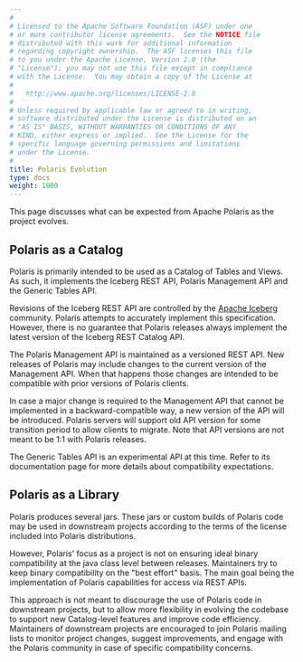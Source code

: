 ```yaml
---
#
# Licensed to the Apache Software Foundation (ASF) under one
# or more contributor license agreements.  See the NOTICE file
# distributed with this work for additional information
# regarding copyright ownership.  The ASF licenses this file
# to you under the Apache License, Version 2.0 (the
# "License"); you may not use this file except in compliance
# with the License.  You may obtain a copy of the License at
#
#   http://www.apache.org/licenses/LICENSE-2.0
#
# Unless required by applicable law or agreed to in writing,
# software distributed under the License is distributed on an
# "AS IS" BASIS, WITHOUT WARRANTIES OR CONDITIONS OF ANY
# KIND, either express or implied.  See the License for the
# specific language governing permissions and limitations
# under the License.
#
title: Polaris Evolution
type: docs
weight: 1000
---
```


This page discusses what can be expected from Apache Polaris as the project evolves.

## Polaris as a Catalog

Polaris is primarily intended to be used as a Catalog of Tables and Views. As such, 
it implements the Iceberg REST API, Polaris Management API and the Generic Tables API.

Revisions of the Iceberg REST API are controlled by the [Apache Iceberg](https://iceberg.apache.org/)
community. Polaris attempts to accurately implement this specification. However, there
is no guarantee that Polaris releases always implement the latest version of the Iceberg
REST Catalog API.

The Polaris Management API is maintained as a versioned REST API. New releases of Polaris may
include changes to the current version of the Management API. When that happens those changes
are intended to be compatible with prior versions of Polaris clients.

In case a major change is required to the Management API that cannot be implemented in a
backward-compatible way, a new version of the API will be introduced. Polaris servers will support
old API version for some transition period to allow clients to migrate. Note that API versions
are not meant to be 1:1 with Polaris releases.

The Generic Tables API is an experimental API at this time. Refer to its documentation page
for more details about compatibility expectations.

## Polaris as a Library

Polaris produces several jars. These jars or custom builds of Polaris code may be used in
downstream projects according to the terms of the license included into Polaris distributions.

However, Polaris' focus as a project is not on ensuring ideal binary compatibility at the java 
class level between releases. Maintainers try to keep binary compatibility on the "best effort"
basis. The main goal being the implementation of Polaris capabilities for access via REST APIs.

This approach is not meant to discourage the use of Polaris code in downstream projects, but
to allow more flexibility in evolving the codebase to support new Catalog-level features
and improve code efficiency. Maintainers of downstream projects are encouraged to join Polaris 
mailing lists to monitor project changes, suggest improvements, and engage with the Polaris
community in case of specific compatibility concerns.   
